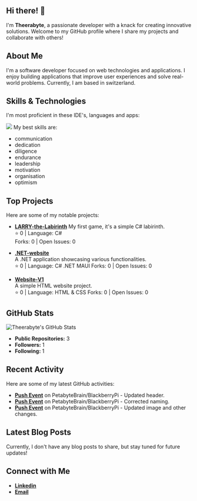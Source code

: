 ## Hi there! 👋

I'm **Theerabyte**, a passionate developer with a knack for creating innovative solutions. Welcome to my GitHub profile where I share my projects and collaborate with others!

## About Me

I'm a software developer focused on web technologies and applications. I enjoy building applications that improve user experiences and solve real-world problems. Currently, I am based in switzerland.

## Skills & Technologies
I'm most proficient in these IDE's, languages and apps:

<img src="https://skillicons.dev/icons?i=discord,instagram,linkedin,github,gitlab,git,eclipse,figma,gamemakerstudio,cs,dotnet,docker,kubernetes,html,css,js,php,java,linux,mysql,mongodb,redis,sqlite,powershell,raspberrypi,react,vite,visualstudio,vscode,windows">
My best skills are:

- communication
- dedication
- diligence
- endurance
- leadership
- motivation
- organisation
- optimism

## Top Projects

Here are some of my notable projects:

- [**LARRY-the-Labirinth**](https://github.com/Theerabyte/LARRY-the-labyrinth)
  My first game, it's a simple C# labirinth.  
  ⭐ 0 | Language: C#  
  Forks: 0 | Open Issues: 0  

- [**.NET-website**](https://github.com/Theerabyte/.NET-website)  
  A .NET application showcasing various functionalities.  
  ⭐ 0 | Language: C# .NET MAUI 
  Forks: 0 | Open Issues: 0  

- [**Website-V1**](https://github.com/Theerabyte/Website-V1)  
  A simple HTML website project.  
  ⭐ 0 | Language: HTML & CSS
  Forks: 0 | Open Issues: 0  

## GitHub Stats

![Theerabyte's GitHub Stats](https://github-readme-stats.vercel.app/api?username=Theerabyte&show_icons=true&count_private=true&theme=radical)

- **Public Repositories:** 3  
- **Followers:** 1  
- **Following:** 1

## Recent Activity

Here are some of my latest GitHub activities:
  
- **[Push Event](https://github.com/PetabyteBrain/BlackberryPi/commit/3b62682a0a8cfd344c80a7472075a0e236c503c3)** on PetabyteBrain/BlackberryPi - Updated header.  
- **[Push Event](https://github.com/PetabyteBrain/BlackberryPi/commit/975a97ced3beb3f65c389010f28d2f174c48a823)** on PetabyteBrain/BlackberryPi - Corrected naming.  
- **[Push Event](https://github.com/PetabyteBrain/BlackberryPi/commit/16f76577a4a101cdfb89b7492ac294244d7810b6)** on PetabyteBrain/BlackberryPi - Updated image and other changes.

## Latest Blog Posts

Currently, I don't have any blog posts to share, but stay tuned for future updates!

## Connect with Me

- **[Linkedin](https://www.linkedin.com/in/naomi-b%C3%A4chler/)**
- **[Email](mailto:naomi.baechler@protonmail.com)**
